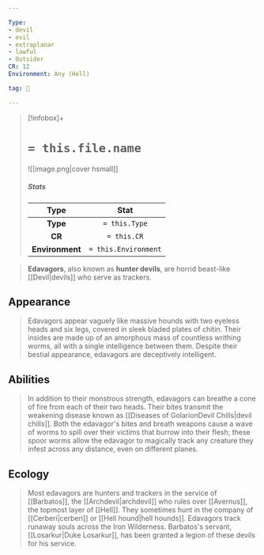 ```yaml
---

Type:
- devil
- evil
- extraplanar
- lawful
- Outsider
CR: 12
Environment: Any (Hell)

tag: 👹

---
```


> [!infobox]+
> #  `= this.file.name`
> ![[image.png|cover hsmall]]
> ##### Stats
> Type | Stat |
> :---:|:---:|
> **Type** | `= this.Type` |
> **CR** | `= this.CR` |
> **Environment** | `= this.Environment` |



> **Edavagors**, also known as **hunter devils**, are horrid beast-like [[Devil|devils]] who serve as trackers.



## Appearance

> Edavagors appear vaguely like massive hounds with two eyeless heads and six legs, covered in sleek bladed plates of chitin. Their insides are made up of an amorphous mass of countless writhing worms, all with a single intelligence between them. Despite their bestial appearance, edavagors are deceptively intelligent.


## Abilities

> In addition to their monstrous strength, edavagors can breathe a cone of fire from each of their two heads. Their bites transmit the weakening disease known as [[Diseases of GolarionDevil Chills|devil chills]]. Both the edavagor's bites and breath weapons cause a wave of worms to spill over their victims that burrow into their flesh; these spoor worms allow the edavagor to magically track any creature they infest across any distance, even on different planes.


## Ecology

> Most edavagors are hunters and trackers in the service of [[Barbatos]], the [[Archdevil|archdevil]] who rules over [[Avernus]], the topmost layer of [[Hell]]. They sometimes hunt in the company of [[Cerberi|cerberi]] or [[Hell hound|hell hounds]]. Edavagors track runaway souls across the Iron Wilderness. Barbatos's servant, [[Losarkur|Duke Losarkur]], has been granted a legion of these devils for his service.








